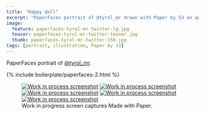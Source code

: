 ```yaml
---
title: "Happy doll"
excerpt: "PaperFaces portrait of @tyrol_mr drawn with Paper by 53 on an iPad."
image: 
  feature: paperfaces-tyrol-mr-twitter-lg.jpg
  teaser: paperfaces-tyrol-mr-twitter-teaser.jpg
  thumb: paperfaces-tyrol-mr-twitter-150.jpg
tags: [portrait, illustration, Paper by 53]
---
```


PaperFaces portrait of [@tyrol_mr](http://twitter.com/tyrol_mr).

{% include boilerplate/paperfaces-2.html %}

<figure class="third">
  <a href="{{ site.url }}/assets/images/paperfaces-tyrol-mr-process-1-lg.jpg"><img src="{{ site.url }}/assets/images/paperfaces-tyrol-mr-process-1-600.jpg" alt="Work in process screenshot"></a>
  <a href="{{ site.url }}/assets/images/paperfaces-tyrol-mr-process-2-lg.jpg"><img src="{{ site.url }}/assets/images/paperfaces-tyrol-mr-process-2-600.jpg" alt="Work in process screenshot"></a>
  <a href="{{ site.url }}/assets/images/paperfaces-tyrol-mr-process-3-lg.jpg"><img src="{{ site.url }}/assets/images/paperfaces-tyrol-mr-process-3-600.jpg" alt="Work in process screenshot"></a>
  <a href="{{ site.url }}/assets/images/paperfaces-tyrol-mr-process-4-lg.jpg"><img src="{{ site.url }}/assets/images/paperfaces-tyrol-mr-process-4-600.jpg" alt="Work in process screenshot"></a>
  <a href="{{ site.url }}/assets/images/paperfaces-tyrol-mr-process-5-lg.jpg"><img src="{{ site.url }}/assets/images/paperfaces-tyrol-mr-process-5-600.jpg" alt="Work in process screenshot"></a>
  <figcaption>Work in progress screen captures Made with Paper.</figcaption>
</figure>